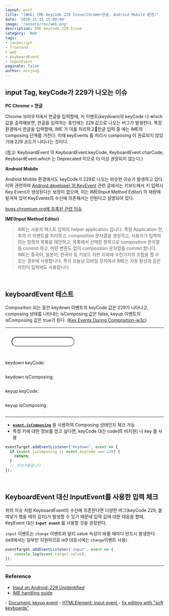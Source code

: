 ```yaml
---
layout: post
title: "[Web] IME keyCode 229 Issue(Chrome+한글, Android Mobile 환경)"
date: '2020-12-15 15:00:00'
image: '/assets/res/web.png'
description: IME keyCode 229 Issue
category: 'Web'
tags:
- javascript
- frontend
- web
- keyboardEvent
- InputEvent
paginate: false
author: minjnug
---
```



## input Tag, keyCode가 229가 나오는 이슈

**PC Chrome + 한글**

Chrome 브라우저에서 한글을 입력할때, 키 이벤트(keydown)의 keyCode 나 which 값을 출력해보면, 한글을 입력하는 동안에는 229 값으로 나오는 버그가 발생한다. 특정 환경에서 한글을 입력할때, IME 가 이를 처리하고한글 입력 중 에는 IME의 composing 단계를 거친다. 이때 keyEvents 를 처리시 composing 이 완료되지 않았기에 229 코드가 나타나는 것이다. 

(참고: KeyboardEvent 의 KeyboardEvent.keyCode, KeyboardEvent.charCode, KeyboardEvent.which 는 Deprecated 이므로 더 이상 권장되지 않는다.)

**Android Mobile**

Android Mobile 환경에서도 keyCode가 229로 나오는 비슷한 이슈가 발생하고 있다. 이와 관련하여 [Android developer 의 KeyEvent](https://developer.android.com/reference/android/view/KeyEvent) 관련 글에서는 키보드에서 키 입력시 Key Event가 생성된다는 보장이 없으며, 이는 IME(Input Method Editor) 의 재량에 맡겨져 있어 KeyEvents의 수신에 의존해서는 안된다고 설명되어 있다.

[bugs.chromium.org에 등록된 관련 이슈](https://bugs.chromium.org/p/chromium/issues/detail?id=118639)

**IME(Input Method Editor)**

> IME는 사용자 텍스트 입력의 helper application 입니다. 특정 Application 전, 후의 키 이벤트를 처리하고, composition 문자열을 생성하고, 사용자가 입력하려는 항목의 목록을 제안하고, 목록에서 선택한 항목으로 composition 문자열을 commit 하고, 어떤 변환도 없이 composition 문자열을 commit 합니다. IME는 중국어, 일본어, 한국어 등 키보드 자판 이외에 수천가지의 조합을 할 수 있는 경우에 사용합니다. 특히 오늘날 모바일 장치에서 IME는 자동 완성과 같은 라틴어 입력에도 사용됩니다.

<br/>

## keyboardEvent 테스트

Composition 되는 동안 keydown 이벤트의 keyCode 값은 229가 나타나고, composing 상태를 나타내는 isComposing 값은 false, keyup 이벤트의 isComposing 값은 true가 된다.
([Key Events During Composition-w3c](https://w3c.github.io/uievents/#events-composition-key-events))

***
<style>
    #testing {
        -webkit-border-radius: 15px;
        -moz-border-radius: 15px;
        border-radius: 15px;
        width: 200px;
        height: 30px;
        display: block;
        margin: 1.813rem 1.25rem;
    }
    input#testing:focus, input#testing:active {
        outline: #de513c auto 3px;
        -webkit-border-radius: 5px;
        -moz-border-radius: 5px;
        border-radius: 5px;
    }
</style>
<div id="test_area">
<input type="text" id="testing" name="testname">
<p style="display:inline-block">keydown keyCode: </p><p style="display:inline-block" id="keydown_keyCode"></p>
<div></div>
<p style="display:inline-block">keydown isComposing: </p><p style="display:inline-block" id="keydown_isComposing"></p>
<div></div>
<p style="display:inline-block">keyup keyCode: </p><p style="display:inline-block" id="keyup_keyCode"></p>
<div></div>
<p style="display:inline-block">keyup isComposing: </p><p style="display:inline-block" id="keyup_isComposing"></p>
</div>
<script>
document.getElementById('testing').onkeydown = function(event) {
    document.getElementById('keydown_keyCode').innerHTML = event.keyCode;
    document.getElementById('keydown_isComposing').innerHTML = event.isComposing;
}
document.getElementById('testing').onkeyup = function(event) {
    document.getElementById('keyup_keyCode').innerHTML = event.keyCode;
    document.getElementById('keyup_isComposing').innerHTML = event.isComposing;

}
</script>
***

- [**`event.isComposing`**](https://developer.mozilla.org/en-US/docs/Web/API/KeyboardEvent/isComposing) 을 사용하여 Composing 상태인지 체크 가능
- 특정 키에 대한 정보를 얻고 싶다면, keyCode 대신 code(IE 비지원) 나 key 를 사용
  
```js
eventTarget.addEventListener("keydown", event => { 
  if (event.isComposing || event.keyCode === 229) { 
    return; 
  } 
  // 무언가를합니다 
});
```

<br/>

## KeyboardEvent 대신 InputEvent를 사용한 입력 체크

위의 이슈 처럼 KeyboardEvent의 수신에 의존한다면 다양한 버그(keyCode 229, 붙여넣기 했을 때의 감지)가 발생할 수 있기 때문에 입력 값에 대한 대응을 할때, KeyEvent 대신 **`Input event`** 를 사용할 것을 권장한다. 

`input` 이벤트는 `change` 이벤트와 달리 value 속성이 바뀔 때마다 반드시 발생한다. (ie9에서는 일부만 지원하므로 ie9 대응시에는 `change`이벤트 사용)

```js
eventTarget.addEventListener('input', event => {
    console.log(event.target.value);
});
```


-----
### Reference
- <a href="https://clark.engineering/input-on-android-229-unidentified-1d92105b9a04">Input on Android: 229 Unidentified</a>
- <a href="https://developer.mozilla.org/en-US/docs/Mozilla/IME_handling_guide#Native_IME_handlers">IME handling guide
</a>
- <a href="https://developer.mozilla.org/ko/docs/Web/API/Document/keyup_event">Document: keyup event</a>
- <a href="https://developer.mozilla.org/ko/docs/Web/API/HTMLElement/input_event">HTMLElement: input event
</a>
- <a href="https://github.com/ianstormtaylor/slate/issues/2062">fix editing with "soft keyboards"</a>
